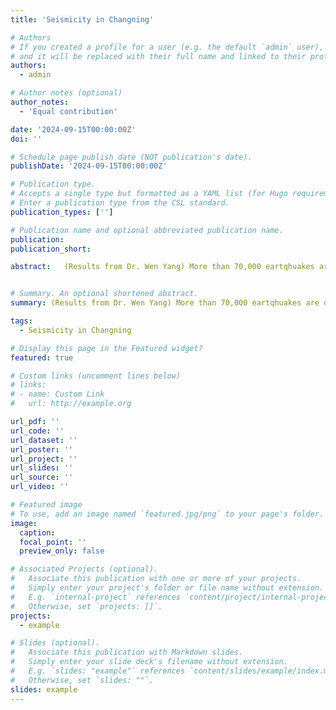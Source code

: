 ```yaml
---
title: 'Seismicity in Changning'

# Authors
# If you created a profile for a user (e.g. the default `admin` user), write the username (folder name) here
# and it will be replaced with their full name and linked to their profile.
authors:
  - admin

# Author notes (optional)
author_notes:
  - 'Equal contribution'

date: '2024-09-15T00:00:00Z'
doi: ''

# Schedule page publish date (NOT publication's date).
publishDate: '2024-09-15T00:00:00Z'

# Publication type.
# Accepts a single type but formatted as a YAML list (for Hugo requirements).
# Enter a publication type from the CSL standard.
publication_types: ['']

# Publication name and optional abbreviated publication name.
publication: 
publication_short: 

abstract:   (Results from Dr. Wen Yang) More than 70,000 eartqhuakes are detected since 2015.including more than 100 M>=3, 21 M>=4 and 2 M>5 moderate to strong events. The 2018 Xingwen M5.7 and 2019 Gongxian M5.3 are among the largest hydraulic fracturing induced earthquakes around the world.


# Summary. An optional shortened abstract.
summary: (Results from Dr. Wen Yang) More than 70,000 eartqhuakes are detected since 2015.including more than 100 M>=3, 21 M>=4 and 2 M>5 moderate to strong events. The 2018 Xingwen M5.7 and 2019 Gongxian M5.3 are among the largest hydraulic fracturing induced earthquakes around the world.

tags:
  - Seismicity in Changning

# Display this page in the Featured widget?
featured: true

# Custom links (uncomment lines below)
# links:
# - name: Custom Link
#   url: http://example.org

url_pdf: ''
url_code: ''
url_dataset: ''
url_poster: ''
url_project: ''
url_slides: ''
url_source: ''
url_video: ''

# Featured image
# To use, add an image named `featured.jpg/png` to your page's folder.
image:
  caption: 
  focal_point: ''
  preview_only: false

# Associated Projects (optional).
#   Associate this publication with one or more of your projects.
#   Simply enter your project's folder or file name without extension.
#   E.g. `internal-project` references `content/project/internal-project/index.md`.
#   Otherwise, set `projects: []`.
projects:
  - example

# Slides (optional).
#   Associate this publication with Markdown slides.
#   Simply enter your slide deck's filename without extension.
#   E.g. `slides: "example"` references `content/slides/example/index.md`.
#   Otherwise, set `slides: ""`.
slides: example
---
```


